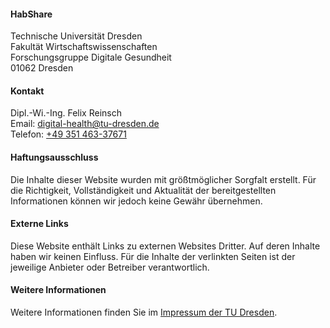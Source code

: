 #### HabShare

Technische Universität Dresden  
Fakultät Wirtschaftswissenschaften  
Forschungsgruppe Digitale Gesundheit  
01062 Dresden

#### Kontakt

Dipl.-Wi.-Ing. Felix Reinsch  
Email: [digital-health@tu-dresden.de](mailto:digital-health@tu-dresden.de)  
Telefon: [+49 351 463-37671](tel:+4935146337671)

#### Haftungsausschluss

Die Inhalte dieser Website wurden mit größtmöglicher Sorgfalt erstellt. Für die Richtigkeit, Vollständigkeit und Aktualität der bereitgestellten Informationen können wir jedoch keine Gewähr übernehmen.

#### Externe Links

Diese Website enthält Links zu externen Websites Dritter. Auf deren Inhalte haben wir keinen Einfluss. Für die Inhalte der verlinkten Seiten ist der jeweilige Anbieter oder Betreiber verantwortlich.

#### Weitere Informationen

Weitere Informationen finden Sie im [Impressum der TU Dresden](https://tu-dresden.de/impressum).